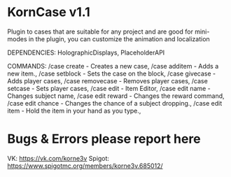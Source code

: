 # KornCase v1.1

Plugin to cases that are suitable for any project and are good for mini-modes
in the plugin, you can customize the animation and localization

DEPENDENCIES:
  HolographicDisplays,
  PlaceholderAPI

COMMANDS:
/case create <casename> - Creates a new case, 
/case additem <casename> - Adds a new item., 
/case setblock <casename> - Sets the case on the block, 
/case givecase <player> <count> - Adds player cases, 
/case removecase <player> <count> - Removes player cases, 
/case setcase <player> <count> - Sets player cases, 
/case edit <casename> - Item Editor, 
/case edit <casename> name <name> <newname> - Changes subject name, 
/case edit <casename> reward <name> <command> - Changes the reward command, 
/case edit <casename> chance <name> <chance> - Changes the chance of a subject dropping., 
/case edit <casename> item <name> - Hold the item in your hand as you type., 

# Bugs & Errors please report here
VK: https://vk.com/korne3v
Spigot: https://www.spigotmc.org/members/korne3v.685012/

